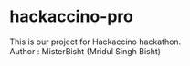 # hackaccino-pro
This is our project for Hackaccino hackathon.
<br>
Author : MisterBisht (Mridul Singh Bisht) 

